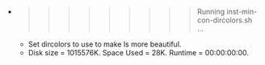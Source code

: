 * >>>>>>>>> Running inst-min-con-dircolors.sh ...
  * Set dircolors to use  to make ls more beautiful.
  * Disk size = 1015576K. Space Used = 28K. Runtime = 00:00:00:00.
